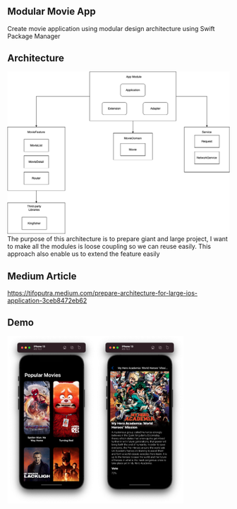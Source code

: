 ## Modular Movie App
Create movie application using modular design architecture using Swift Package Manager

## Architecture
<img src="Architecture.png" />
The purpose of this architecture is to prepare giant and large project, I want to make all the modules is loose coupling so we can reuse easily. This approach also enable us to extend the feature easily

## Medium Article
https://tifoputra.medium.com/prepare-architecture-for-large-ios-application-3ceb8472eb62

## Demo
<div style="display:flex;flex-direction:row">
    <img src="MovieList.png" height="380" width="200" />
    <img src="MovieDetail.png" height="380" width="200" />
</div>
